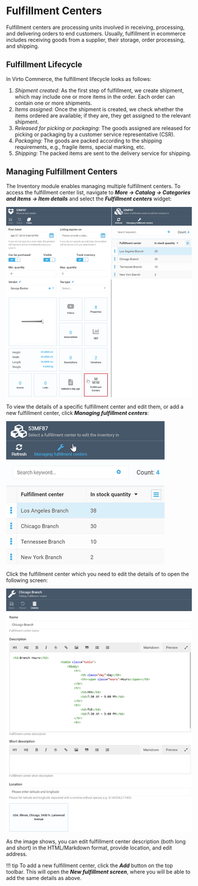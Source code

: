 ﻿# Fulfillment Centers
Fulfillment centers are processing units involved in receiving, processing, and delivering orders to end customers. Usually, fulfillment in ecommerce includes receiving goods from a supplier, their storage, order processing, and shipping.

## Fulfillment Lifecycle
In Virto Commerce, the fulfillment lifecycle looks as follows:

1. *Shipment created:* As the first step of fulfillment, we create shipment, which may include one or more items in the order. Each order can contain one or more shipments.
2. *Items assigned:* Once the shipment is created, we check whether the items ordered are available; if they are, they get assigned to the relevant shipment.
3. *Released for picking or packaging:* The goods assigned are released for picking or packaging by a customer service representative (CSR).
4. *Packaging:* The goods are packed according to the shipping requirements, e.g., fragile items, special marking, etc.
5. *Shipping:* The packed items are sent to the delivery service for shipping.

## Managing Fulfillment Centers
The Inventory module enables managing multiple fulfillment centers. To access the fulfillment center list, navigate to ***More -> Catalog -> Categories and items -> Item details*** and select the ***Fulfillment centers*** widget:

![Fulfillment centers widget](media/fulfillment-centers-widget.png)

To view the details of a specific fulfillment center and edit them, or add a new fulfillment center, click ***Managing fulfillment centers***:

![Manage fulfillment centers button](media/manage-fulfillment-centers-button.png)

Click the fulfillment center which you need to edit the details of to open the following screen:

![Editing fulfillment center](media/editing-fulfillment-center.png)

As the image shows, you can edit fulfillment center description (both long and short) in the HTML/Markdown format, provide location, and edit address.

!!! tip
	To add a new fulfillment center, click the ***Add*** button on the top toolbar. This will open the ***New fulfillment screen***, where you will be able to add the same details as above.

